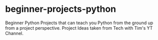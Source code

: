 # beginner-projects-python
Beginner Python Projects that can teach you Python from the ground up from a project perspective. Project Ideas taken from Tech with Tim's YT Channel.

